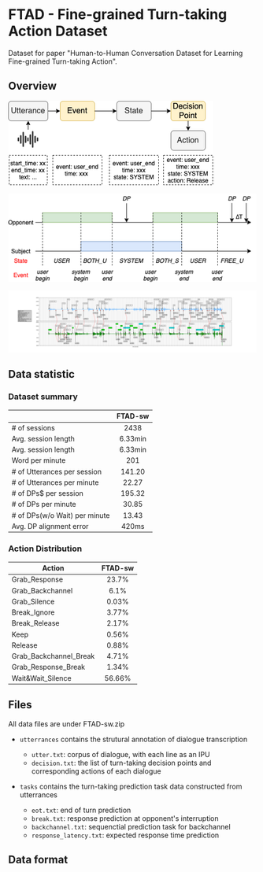 # FTAD - Fine-grained Turn-taking Action Dataset

Dataset for paper "Human-to-Human Conversation Dataset for Learning Fine-grained Turn-taking Action".

## Overview

![pipeline](img/pipeline.png)

![pipeline](img/state.png)

![pipeline](img/sw2001.png)

## Data statistic
 
### Dataset summary

||FTAD-sw|
|---|:--:|
|# of sessions | 2438|
|Avg. session length | 6.33min|
|Avg. session length | 6.33min|
|Word per minute | 201|
|# of Utterances per session | 141.20 |
|# of Utterances per minute | 22.27|
|# of DPs$ per session | 195.32 |
|# of DPs per minute | 30.85|
|# of DPs(w/o Wait) per minute | 13.43|
|Avg. DP alignment error | 420ms |

### Action Distribution
|Action|FTAD-sw|
|---|:--:|
|Grab_Response | 23.7% |
|Grab_Backchannel | 6.1% |
|Grab_Silence | 0.03% |
|Break_Ignore | 3.77% |
|Break_Release | 2.17% |
|Keep | 0.56% |
|Release | 0.88% |
|Grab_Backchannel_Break | 4.71% |
|Grab_Response_Break | 1.34% |
|Wait&Wait_Silence | 56.66% |


## Files
All data files are under FTAD-sw.zip

* `utterrances` contains the strutural annotation of dialogue transcription  
    * `utter.txt`: corpus of dialogue, with each line as an IPU 
    * `decision.txt`: the list of turn-taking decision points and corresponding actions of each dialogue 

* `tasks` contains the turn-taking prediction task data constructed from utterrances
    * `eot.txt`: end of turn prediction
    * `break.txt`: response prediction at opponent's interruption
    * `backchannel.txt`: sequenctial prediction task for backchannel
    * `response_latency.txt`: expected response time prediction



## Data format

